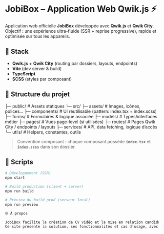 # JobiBox – Application Web Qwik.js ⚡️

Application web officielle **JobiBox** développée avec **Qwik.js** et **Qwik City**.  
Objectif : une expérience ultra-fluide (SSR + reprise progressive), rapide et optimisée sur tous les appareils.

## 🧰 Stack
- **Qwik.js** + **Qwik City** (routing par dossiers, layouts, endpoints)
- **Vite** (dev server & build)
- **TypeScript**
- **SCSS** (styles par composant)

## 📂 Structure du projet

├─ public/ # Assets statiques
└─ src/
├─ assets/ # Images, icônes, polices…
├─ components/ # UI réutilisable (pattern: index.tsx + index.scss)
├─ forms/ # Formulaires & logique associée
├─ models/ # Types/interfaces métier
├─ pages/ # Vues page-level (si utilisées)
├─ routes/ # Pages Qwik City / endpoints / layouts
├─ services/ # API, data fetching, logique d’accès
└─ utils/ # Helpers, constantes, outils


> Convention composant : chaque composant possède **`index.tsx`** et **`index.scss`** dans son dossier.

## 🚀 Scripts
```bash
# Développement (SSR)
npm start

# Build production (client + server)
npm run build

# Preview du build prod (serveur local)
npm run preview

🌐 À propos

JobiBox facilite la création de CV vidéo et la mise en relation candidats ↔ recruteurs.
Ce site présente la solution, ses fonctionnalités et cas d’usage, avec des performances au plus haut niveau grâce à Qwik.